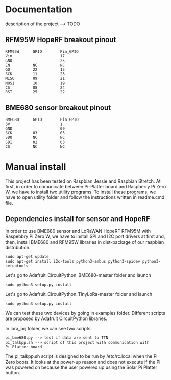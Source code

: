 # Documentation
description of the project --> TODO


## RFM95W HopeRF breakout pinout
    RFM95W      GPIO        Pin_GPIO
    Vin                     17        
    GND                     25        
    EN          NC          NC
    GO          22          15
    SCK         11          23
    MISO        09          21
    MOSI        10          19
    CS          08          24
    RST         25          22

## BME680 sensor breakout pinout
    BME680      GPIO        Pin_GPIO
    3V                      1
    GND                     09
    SCK         03          05        
    SDO         NC          NC
    SDI         02          03
    CS          NC          NC

# Manual install
This project has been tested on Raspbian Jessie and Raspbian Stretch.
At first, in order to comunicate between Pi-Platter board and Raspberry Pi Zero W, we have to install two utility programs.
To install these programs, we have to open utility folder and follow the instructions written in readme.cmd file.

## Dependencies install for sensor and HopeRF
In order to use BME680 sensor and LoRaWAN HopeRF RFM95M with Raspebbry Pi Zero W, we have to install SPI and I2C port drivers at first and, then, install BME680 and RFM95W  libraries in dist-package of our raspbian distribution.

    sudo apt-get update
    sudo apt-get install i2c-tools python3-smbus python3-spidev python3-setuptools

Let's go to Adafruit_CircuitPython_BME680-master folder and launch

    sudo python3 setup.py install

Let's go to Adafruit_CircuitPython_TinyLoRa-master folder and launch

    sudo python3 setup.py install

We can test these two devices by going in examples folder. Different scripts are proposed by Adafruit CircuitPython libraries.

In lora_prj folder, we  can see two scripts:

    pi_bme680.py --> test if data are sent to TTN
    pi_talkpp.sh --> script of this project with communication with Pi_Platter board

The pi_talkpp.sh script is designed to be run by /etc/rc.local when the Pi Zero boots.  It looks at the power-up reason and does not execute if the Pi was powered on because the user powered up using the Solar Pi Platter button.



    